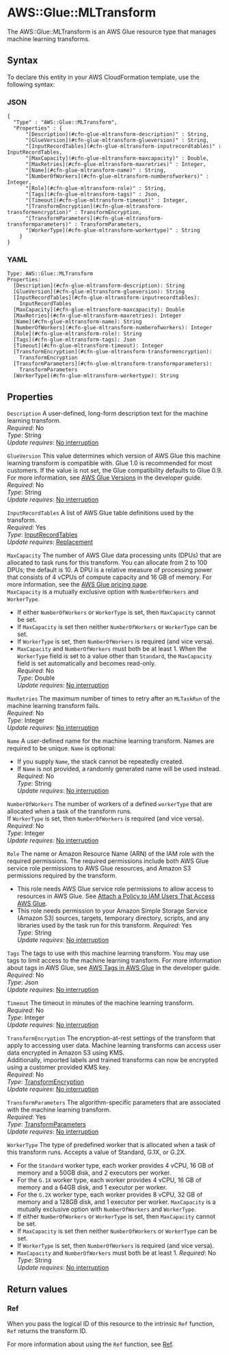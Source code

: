 # AWS::Glue::MLTransform<a name="aws-resource-glue-mltransform"></a>

The AWS::Glue::MLTransform is an AWS Glue resource type that manages machine learning transforms\.

## Syntax<a name="aws-resource-glue-mltransform-syntax"></a>

To declare this entity in your AWS CloudFormation template, use the following syntax:

### JSON<a name="aws-resource-glue-mltransform-syntax.json"></a>

```
{
  "Type" : "AWS::Glue::MLTransform",
  "Properties" : {
      "[Description](#cfn-glue-mltransform-description)" : String,
      "[GlueVersion](#cfn-glue-mltransform-glueversion)" : String,
      "[InputRecordTables](#cfn-glue-mltransform-inputrecordtables)" : InputRecordTables,
      "[MaxCapacity](#cfn-glue-mltransform-maxcapacity)" : Double,
      "[MaxRetries](#cfn-glue-mltransform-maxretries)" : Integer,
      "[Name](#cfn-glue-mltransform-name)" : String,
      "[NumberOfWorkers](#cfn-glue-mltransform-numberofworkers)" : Integer,
      "[Role](#cfn-glue-mltransform-role)" : String,
      "[Tags](#cfn-glue-mltransform-tags)" : Json,
      "[Timeout](#cfn-glue-mltransform-timeout)" : Integer,
      "[TransformEncryption](#cfn-glue-mltransform-transformencryption)" : TransformEncryption,
      "[TransformParameters](#cfn-glue-mltransform-transformparameters)" : TransformParameters,
      "[WorkerType](#cfn-glue-mltransform-workertype)" : String
    }
}
```

### YAML<a name="aws-resource-glue-mltransform-syntax.yaml"></a>

```
Type: AWS::Glue::MLTransform
Properties: 
  [Description](#cfn-glue-mltransform-description): String
  [GlueVersion](#cfn-glue-mltransform-glueversion): String
  [InputRecordTables](#cfn-glue-mltransform-inputrecordtables): 
    InputRecordTables
  [MaxCapacity](#cfn-glue-mltransform-maxcapacity): Double
  [MaxRetries](#cfn-glue-mltransform-maxretries): Integer
  [Name](#cfn-glue-mltransform-name): String
  [NumberOfWorkers](#cfn-glue-mltransform-numberofworkers): Integer
  [Role](#cfn-glue-mltransform-role): String
  [Tags](#cfn-glue-mltransform-tags): Json
  [Timeout](#cfn-glue-mltransform-timeout): Integer
  [TransformEncryption](#cfn-glue-mltransform-transformencryption): 
    TransformEncryption
  [TransformParameters](#cfn-glue-mltransform-transformparameters): 
    TransformParameters
  [WorkerType](#cfn-glue-mltransform-workertype): String
```

## Properties<a name="aws-resource-glue-mltransform-properties"></a>

`Description`  <a name="cfn-glue-mltransform-description"></a>
A user\-defined, long\-form description text for the machine learning transform\.  
*Required*: No  
*Type*: String  
*Update requires*: [No interruption](https://docs.aws.amazon.com/AWSCloudFormation/latest/UserGuide/using-cfn-updating-stacks-update-behaviors.html#update-no-interrupt)

`GlueVersion`  <a name="cfn-glue-mltransform-glueversion"></a>
This value determines which version of AWS Glue this machine learning transform is compatible with\. Glue 1\.0 is recommended for most customers\. If the value is not set, the Glue compatibility defaults to Glue 0\.9\. For more information, see [AWS Glue Versions](https://docs.aws.amazon.com/glue/latest/dg/release-notes.html#release-notes-versions) in the developer guide\.  
*Required*: No  
*Type*: String  
*Update requires*: [No interruption](https://docs.aws.amazon.com/AWSCloudFormation/latest/UserGuide/using-cfn-updating-stacks-update-behaviors.html#update-no-interrupt)

`InputRecordTables`  <a name="cfn-glue-mltransform-inputrecordtables"></a>
A list of AWS Glue table definitions used by the transform\.  
*Required*: Yes  
*Type*: [InputRecordTables](aws-properties-glue-mltransform-inputrecordtables.md)  
*Update requires*: [Replacement](https://docs.aws.amazon.com/AWSCloudFormation/latest/UserGuide/using-cfn-updating-stacks-update-behaviors.html#update-replacement)

`MaxCapacity`  <a name="cfn-glue-mltransform-maxcapacity"></a>
The number of AWS Glue data processing units \(DPUs\) that are allocated to task runs for this transform\. You can allocate from 2 to 100 DPUs; the default is 10\. A DPU is a relative measure of processing power that consists of 4 vCPUs of compute capacity and 16 GB of memory\. For more information, see the [AWS Glue pricing page](http://aws.amazon.com/glue/pricing/)\.   
`MaxCapacity` is a mutually exclusive option with `NumberOfWorkers` and `WorkerType`\.  
+ If either `NumberOfWorkers` or `WorkerType` is set, then `MaxCapacity` cannot be set\.
+ If `MaxCapacity` is set then neither `NumberOfWorkers` or `WorkerType` can be set\.
+ If `WorkerType` is set, then `NumberOfWorkers` is required \(and vice versa\)\.
+ `MaxCapacity` and `NumberOfWorkers` must both be at least 1\.
When the `WorkerType` field is set to a value other than `Standard`, the `MaxCapacity` field is set automatically and becomes read\-only\.  
*Required*: No  
*Type*: Double  
*Update requires*: [No interruption](https://docs.aws.amazon.com/AWSCloudFormation/latest/UserGuide/using-cfn-updating-stacks-update-behaviors.html#update-no-interrupt)

`MaxRetries`  <a name="cfn-glue-mltransform-maxretries"></a>
The maximum number of times to retry after an `MLTaskRun` of the machine learning transform fails\.  
*Required*: No  
*Type*: Integer  
*Update requires*: [No interruption](https://docs.aws.amazon.com/AWSCloudFormation/latest/UserGuide/using-cfn-updating-stacks-update-behaviors.html#update-no-interrupt)

`Name`  <a name="cfn-glue-mltransform-name"></a>
A user\-defined name for the machine learning transform\. Names are required to be unique\. `Name` is optional:  
+ If you supply `Name`, the stack cannot be repeatedly created\.
+ If `Name` is not provided, a randomly generated name will be used instead\.
*Required*: No  
*Type*: String  
*Update requires*: [No interruption](https://docs.aws.amazon.com/AWSCloudFormation/latest/UserGuide/using-cfn-updating-stacks-update-behaviors.html#update-no-interrupt)

`NumberOfWorkers`  <a name="cfn-glue-mltransform-numberofworkers"></a>
The number of workers of a defined `workerType` that are allocated when a task of the transform runs\.  
If `WorkerType` is set, then `NumberOfWorkers` is required \(and vice versa\)\.  
*Required*: No  
*Type*: Integer  
*Update requires*: [No interruption](https://docs.aws.amazon.com/AWSCloudFormation/latest/UserGuide/using-cfn-updating-stacks-update-behaviors.html#update-no-interrupt)

`Role`  <a name="cfn-glue-mltransform-role"></a>
The name or Amazon Resource Name \(ARN\) of the IAM role with the required permissions\. The required permissions include both AWS Glue service role permissions to AWS Glue resources, and Amazon S3 permissions required by the transform\.   
+ This role needs AWS Glue service role permissions to allow access to resources in AWS Glue\. See [Attach a Policy to IAM Users That Access AWS Glue](https://docs.aws.amazon.com/glue/latest/dg/attach-policy-iam-user.html)\.
+ This role needs permission to your Amazon Simple Storage Service \(Amazon S3\) sources, targets, temporary directory, scripts, and any libraries used by the task run for this transform\.
*Required*: Yes  
*Type*: String  
*Update requires*: [No interruption](https://docs.aws.amazon.com/AWSCloudFormation/latest/UserGuide/using-cfn-updating-stacks-update-behaviors.html#update-no-interrupt)

`Tags`  <a name="cfn-glue-mltransform-tags"></a>
The tags to use with this machine learning transform\. You may use tags to limit access to the machine learning transform\. For more information about tags in AWS Glue, see [AWS Tags in AWS Glue](https://docs.aws.amazon.com/glue/latest/dg/monitor-tags.html) in the developer guide\.  
*Required*: No  
*Type*: Json  
*Update requires*: [No interruption](https://docs.aws.amazon.com/AWSCloudFormation/latest/UserGuide/using-cfn-updating-stacks-update-behaviors.html#update-no-interrupt)

`Timeout`  <a name="cfn-glue-mltransform-timeout"></a>
The timeout in minutes of the machine learning transform\.  
*Required*: No  
*Type*: Integer  
*Update requires*: [No interruption](https://docs.aws.amazon.com/AWSCloudFormation/latest/UserGuide/using-cfn-updating-stacks-update-behaviors.html#update-no-interrupt)

`TransformEncryption`  <a name="cfn-glue-mltransform-transformencryption"></a>
The encryption\-at\-rest settings of the transform that apply to accessing user data\. Machine learning transforms can access user data encrypted in Amazon S3 using KMS\.  
Additionally, imported labels and trained transforms can now be encrypted using a customer provided KMS key\.  
*Required*: No  
*Type*: [TransformEncryption](aws-properties-glue-mltransform-transformencryption.md)  
*Update requires*: [No interruption](https://docs.aws.amazon.com/AWSCloudFormation/latest/UserGuide/using-cfn-updating-stacks-update-behaviors.html#update-no-interrupt)

`TransformParameters`  <a name="cfn-glue-mltransform-transformparameters"></a>
The algorithm\-specific parameters that are associated with the machine learning transform\.  
*Required*: Yes  
*Type*: [TransformParameters](aws-properties-glue-mltransform-transformparameters.md)  
*Update requires*: [No interruption](https://docs.aws.amazon.com/AWSCloudFormation/latest/UserGuide/using-cfn-updating-stacks-update-behaviors.html#update-no-interrupt)

`WorkerType`  <a name="cfn-glue-mltransform-workertype"></a>
The type of predefined worker that is allocated when a task of this transform runs\. Accepts a value of Standard, G\.1X, or G\.2X\.  
+ For the `Standard` worker type, each worker provides 4 vCPU, 16 GB of memory and a 50GB disk, and 2 executors per worker\.
+ For the `G.1X` worker type, each worker provides 4 vCPU, 16 GB of memory and a 64GB disk, and 1 executor per worker\.
+ For the `G.2X` worker type, each worker provides 8 vCPU, 32 GB of memory and a 128GB disk, and 1 executor per worker\.
`MaxCapacity` is a mutually exclusive option with `NumberOfWorkers` and `WorkerType`\.  
+ If either `NumberOfWorkers` or `WorkerType` is set, then `MaxCapacity` cannot be set\.
+ If `MaxCapacity` is set then neither `NumberOfWorkers` or `WorkerType` can be set\.
+ If `WorkerType` is set, then `NumberOfWorkers` is required \(and vice versa\)\.
+ `MaxCapacity` and `NumberOfWorkers` must both be at least 1\.
*Required*: No  
*Type*: String  
*Update requires*: [No interruption](https://docs.aws.amazon.com/AWSCloudFormation/latest/UserGuide/using-cfn-updating-stacks-update-behaviors.html#update-no-interrupt)

## Return values<a name="aws-resource-glue-mltransform-return-values"></a>

### Ref<a name="aws-resource-glue-mltransform-return-values-ref"></a>

 When you pass the logical ID of this resource to the intrinsic `Ref` function, `Ref` returns the transform ID\.

For more information about using the `Ref` function, see [Ref](https://docs.aws.amazon.com/AWSCloudFormation/latest/UserGuide/intrinsic-function-reference-ref.html)\.